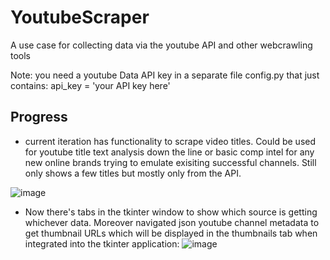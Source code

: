 # YoutubeScraper
A use case for collecting data via the youtube API and other webcrawling tools

Note: you need a youtube Data API key in a separate file config.py that just contains: api_key = 'your API key here'

## Progress
- current iteration has functionality to scrape video titles. Could be used for youtube title text analysis down the line or basic comp intel for any new online brands trying to emulate exisiting successful channels. Still only shows a few titles but mostly only from the API.

![image](https://github.com/Joncwmusic/YoutubeScraper/assets/64911952/8a4940aa-0813-48e0-a219-5a0fbb046f2e)


- Now there's tabs in the tkinter window to show which source is getting whichever data. Moreover navigated json youtube channel metadata to get thumbnail URLs which will be displayed in the thumbnails tab when integrated into the tkinter application:
  ![image](https://github.com/Joncwmusic/YoutubeScraper/assets/64911952/904b1673-1f07-47b8-b60b-13066d6237e7)
